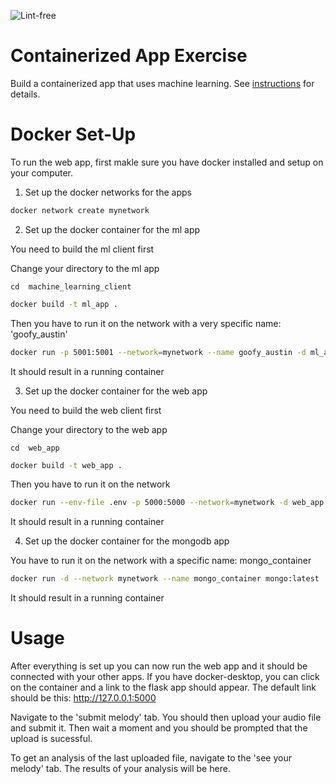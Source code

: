 ![Lint-free](https://github.com/nyu-software-engineering/containerized-app-exercise/actions/workflows/lint.yml/badge.svg)

# Containerized App Exercise

Build a containerized app that uses machine learning. See [instructions](./instructions.md) for details.


# Docker Set-Up

To run the web app, first makle sure you have docker installed and setup on your computer.

1. Set up the docker networks for the apps

```bash
docker network create mynetwork
```

2. Set up the docker container for the ml app


You need to build the ml client first

Change your directory to the ml app

```
cd  machine_learning_client
```

```bash
docker build -t ml_app .
```

Then you have to run it on the network with a very specific name: 'goofy_austin'

```bash
docker run -p 5001:5001 --network=mynetwork --name goofy_austin -d ml_app
```

It should result in a running container


3. Set up the docker container for the web app


You need to build the web client first

Change your directory to the web app

```
cd  web_app
```

```bash
docker build -t web_app .  
```

Then you have to run it on the network

```bash
docker run --env-file .env -p 5000:5000 --network=mynetwork -d web_app
```

It should result in a running container



4. Set up the docker container for the mongodb app

You have to run it on the network with a specific name: mongo_container

```bash
docker run -d --network mynetwork --name mongo_container mongo:latest                                         
```

It should result in a running container


# Usage

After everything is set up you can now run the web app and it should be connected with your other apps. If you have docker-desktop, you can click on the container and a link to the flask app should appear. The default link should be this: http://127.0.0.1:5000

Navigate to the 'submit melody' tab. You should then upload your audio file and submit it. Then wait a moment and you should be prompted that the upload is sucessful.

To get an analysis of the last uploaded file, navigate to the 'see your melody' tab. The results of your analysis will be here.




